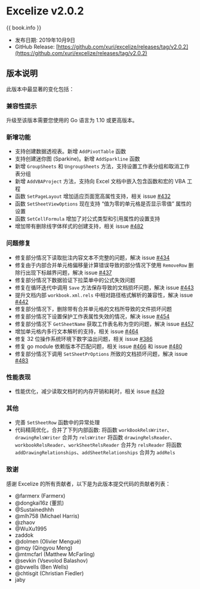 # Excelize v2.0.2

{{ book.info }}

* 发布日期: 2019年10月9日
* GitHub Release: [https://github.com/xuri/excelize/releases/tag/v2.0.2](https://github.com/xuri/excelize/releases/tag/v2.0.2)

## 版本说明

此版本中最显著的变化包括：

### 兼容性提示

升级至该版本需要您使用的 Go 语言为 1.10 或更高版本。

### 新增功能

* 支持创建数据透视表。新增 `AddPivotTable` 函数
* 支持创建迷你图 (Sparkine)。新增 `AddSparkline` 函数
* 新增 `GroupSheets` 和 `UngroupSheets` 方法，支持设置工作表分组和取消工作表分组
* 新增 `AddVBAProject` 方法，支持向 Excel 文档中嵌入包含函数和宏的 VBA 工程
* 函数 `SetPageLayout` 增加适应页面宽高属性支持，相关 issue [#432](https://github.com/xuri/excelize/issues/432)
* 函数 `SetSheetViewOptions` 现在支持 “值为零的单元格是否显示零值” 属性的设置
* 函数 `SetCellFormula` 增加了对公式类型和引用属性的设置支持
* 增加带有删除线字体样式的创建支持，相关 issue [#482](https://github.com/xuri/excelize/issues/482)

### 问题修复

* 修复部分情况下读取批注内容文本不完整的问题，解决 issue [#434](https://github.com/xuri/excelize/issues/434)
* 修复由于内部合并单元格偏移量计算错误导致的部分情况下使用 `RemoveRow` 删除行出现下标越界问题，解决 issue [#437](https://github.com/xuri/excelize/issues/437)
* 修复部分情况下数据验证下拉菜单中的公式失效问题
* 修复在循环迭代中调用 `Save` 方法保存导致的文档损坏问题，解决 issue [#443](https://github.com/xuri/excelize/issues/443)
* 提升文档内部 `workbook.xml.rels` 中相对路径格式解析的兼容性，解决 issue [#442](https://github.com/xuri/excelize/issues/442)
* 修复部分情况下，删除带有合并单元格的文档所导致的文件损坏问题
* 修复部分情况下设置保护工作表属性失效的情况，解决 issue [#454](https://github.com/xuri/excelize/issues/454)
* 修复部分情况下 `GetSheetName` 获取工作表名称为空的问题，解决 issue [#457](https://github.com/xuri/excelize/issues/457)
* 增加单元格内多行文本解析的支持，相关 issue [#464](https://github.com/xuri/excelize/issues/464)
* 修复 32 位操作系统环境下数字溢出问题，相关 issue [#386](https://github.com/xuri/excelize/issues/386)
* 修复 go module 依赖版本不匹配问题，相关 issue [#466](https://github.com/xuri/excelize/issues/466) 和 issue [#480](https://github.com/xuri/excelize/issues/480)
* 修复部分情况下调用 `SetSheetPrOptions` 所致的文档损坏问题，解决 issue [#483](https://github.com/xuri/excelize/issues/483)

### 性能表现

* 性能优化，减少读取文档时的内存开销和耗时，相关 issue [#439](https://github.com/xuri/excelize/issues/439)

### 其他

* 完善 `SetSheetRow` 函数中的异常处理
* 代码精简优化，合并了下列内部函数:
将函数 `workBookRelsWriter`、`drawingRelsWriter` 合并为 `relsWriter`
将函数 `drawingRelsReader`、`workbookRelsReader`、`workSheetRelsReader` 合并为 `relsReader`
将函数 `addDrawingRelationships`、`addSheetRelationships` 合并为 `addRels`

### 致谢

感谢 Excelize 的所有贡献者，以下是为此版本提交代码的贡献者列表：

* @farmerx (Farmerx)
* @dongkai16z (董凯)
* @Sustainedhhh
* @mlh758 (Michael Harris)
* @zhaov
* @WuXu1995
* zaddok
* @dolmen (Olivier Mengué)
* @mqy (Qingyou Meng)
* @mtmcfarl (Matthew McFarling)
* @sevkin (Vsevolod Balashov)
* @bvwells (Ben Wells)
* @chtisgit (Christian Fiedler)
* jaby
